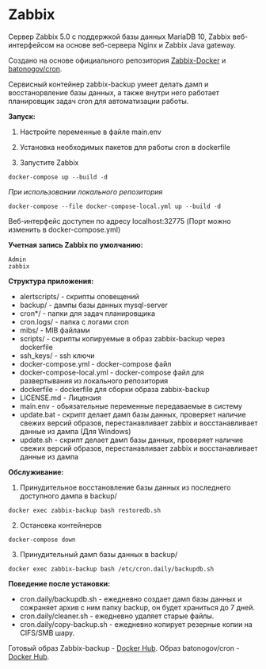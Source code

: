 # Zabbix

Сервер Zabbix 5.0 с поддержкой базы данных MariaDB 10, Zabbix веб-интерфейсом на основе веб-сервера Nginx и Zabbix Java gateway. 

Создано на основе официального репозитория [Zabbix-Docker](https://github.com/zabbix/zabbix-docker) и [batonogov/cron](https://github.com/batonogov/cron).

Сервисный контейнер zabbix-backup умеет делать дамп и восстанорвление базы данных, а также внутри него работает планировщик задач cron для автоматизации работы.

**Запуск:**

1. Настройте переменные в файле main.env

2. Установка необходимых пакетов для работы cron в dockerfile

3. Запустите Zabbix

```
docker-compose up --build -d
```

*При использовании локального репозитория*

```
docker-compose --file docker-compose-local.yml up --build -d
```

Веб-интерфейс доступен по адресу localhost:32775 (Порт можно изменить в docker-compose.yml)

**Учетная запись Zabbix по умолчанию:**
```
Admin
zabbix
```

**Структура приложения:**

- alertscripts/ - скрипты оповещений
- backup/ - дампы базы данных mysql-server
- cron*/ - папки для задач планировщика
- cron.logs/ - папка с логами cron
- mibs/ - MIB файлами
- scripts/ - скрипты копируемые в образ zabbix-backup через dockerfile
- ssh_keys/ - ssh ключи
- docker-compose.yml - docker-compose файл
- docker-compose-local.yml - docker-compose файл для развертывания из локального репозитория
- dockerfile - dockerfile для сборки образа zabbix-backup
- LICENSE.md - Лицензия
- main.env - обьязательные переменные передаваемые в систему
- update.bat - скрипт делает дамп базы данных, проверяет наличие свежих версий образов, перестанавливает zabbix и восстанавливает данные из дампа (Для Windows)
- update.sh - скрипт делает дамп базы данных, проверяет наличие свежих версий образов, перестанавливает zabbix и восстанавливает данные из дампа

**Обслуживание:**

1. Принудительное восстановление базы данных из последнего доступного дампа в backup/
```
docker exec zabbix-backup bash restoredb.sh
```

2. Остановка контейнеров
```
docker-compose down
```

3. Принудительный дамп базы данных в backup/
```
docker exec zabbix-backup bash /etc/cron.daily/backupdb.sh
```

**Поведение после установки:**

- cron.daily/backupdb.sh - ежедневно создает дамп базы данных и сожраняет архив с ним папку backup, он будет храниться до 7 дней.
- cron.daily/cleaner.sh - ежедневно удаляет старые файлы.
- cron.daily/copy-backup.sh - ежедневно копирует резерные копии на CIFS/SMB шару.

Готовый образ Zabbix-backup - [Docker Hub](https://hub.docker.com/repository/docker/batonogov/zabbix-backup). Образ batonogov/cron - [Docker Hub](https://hub.docker.com/repository/docker/batonogov/cron).
